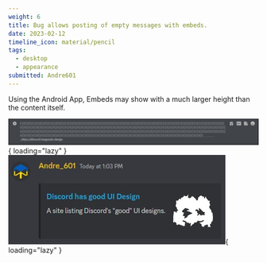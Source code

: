 ```yaml
---
weight: 6
title: Bug allows posting of empty messages with embeds.
date: 2023-02-12
timeline_icon: material/pencil
tags:
  - desktop
  - appearance
submitted: Andre601
---
```


Using the Android App, Embeds may show with a much larger height than the content itself.

![empty-message-text](/assets/images/link-embed-bug/empty-message-text.jpg "The text used to post an empty message. Everything after the _ is hidden."){ loading="lazy" }<br>
![empty-message](/assets/images/link-embed-bug/empty-message.jpg "The result with the non-visible link causing an embed to appear, making it look like I used client modifications"){ loading="lazy" }